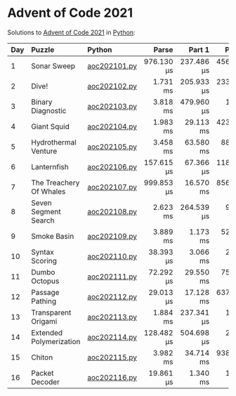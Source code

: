 # Advent of Code 2021

Solutions to [Advent of Code 2021](https://adventofcode.com/2021/) in [Python](https://www.python.org/):

| Day  | Puzzle                  | Python                                                  |      Parse |     Part 1 |     Part 2 |
| :--- | :---------------------- | :------------------------------------------------------ | ---------: | ---------: | ---------: |
| 1    | Sonar Sweep             | [aoc202101.py](01_sonar_sweep/aoc202101.py)             | 976.130 μs | 237.486 μs | 456.536 μs |
| 2    | Dive!                   | [aoc202102.py](02_dive/aoc202102.py)                    |   1.731 ms | 205.933 μs | 233.480 μs |
| 3    | Binary Diagnostic       | [aoc202103.py](03_binary_diagnostic/aoc202103.py)       |   3.818 ms | 479.960 μs |   1.937 ms |
| 4    | Giant Squid             | [aoc202104.py](04_giant_squid/aoc202104.py)             |   1.983 ms |  29.113 ms | 423.758 μs |
| 5    | Hydrothermal Venture    | [aoc202105.py](05_hydrothermal_venture/aoc202105.py)    |   3.458 ms |  63.580 ms |  88.158 ms |
| 6    | Lanternfish             | [aoc202106.py](06_lanternfish/aoc202106.py)             | 157.615 μs |  67.366 μs | 118.819 μs |
| 7    | The Treachery Of Whales | [aoc202107.py](07_the_treachery_of_whales/aoc202107.py) | 999.853 μs |  16.570 ms | 856.528 μs |
| 8    | Seven Segment Search    | [aoc202108.py](08_seven_segment_search/aoc202108.py)    |   2.623 ms | 264.539 μs |   9.712 ms |
| 9    | Smoke Basin             | [aoc202109.py](09_smoke_basin/aoc202109.py)             |   3.889 ms |   1.173 ms |  52.398 ms |
| 10   | Syntax Scoring          | [aoc202110.py](10_syntax_scoring/aoc202110.py)          |  38.393 μs |   3.066 ms |   2.928 ms |
| 11   | Dumbo Octopus           | [aoc202111.py](11_dumbo_octopus/aoc202111.py)           |  72.292 μs |  29.550 ms |  75.901 ms |
| 12   | Passage Pathing         | [aoc202112.py](12_passage_pathing/aoc202112.py)         |  29.013 μs |  17.128 ms | 637.546 ms |
| 13   | Transparent Origami     | [aoc202113.py](13_transparent_origami/aoc202113.py)     |   1.884 ms | 237.341 μs |   1.052 ms |
| 14   | Extended Polymerization | [aoc202114.py](14_extended_polymerization/aoc202114.py) | 128.482 μs | 504.698 μs |   2.177 ms |
| 15   | Chiton                  | [aoc202115.py](15_chiton/aoc202115.py)                  |   3.982 ms |  34.714 ms | 938.043 ms |
| 16   | Packet Decoder          | [aoc202116.py](16_packet_decoder/aoc202116.py)          |  19.861 μs |   1.340 ms |   1.660 ms |
